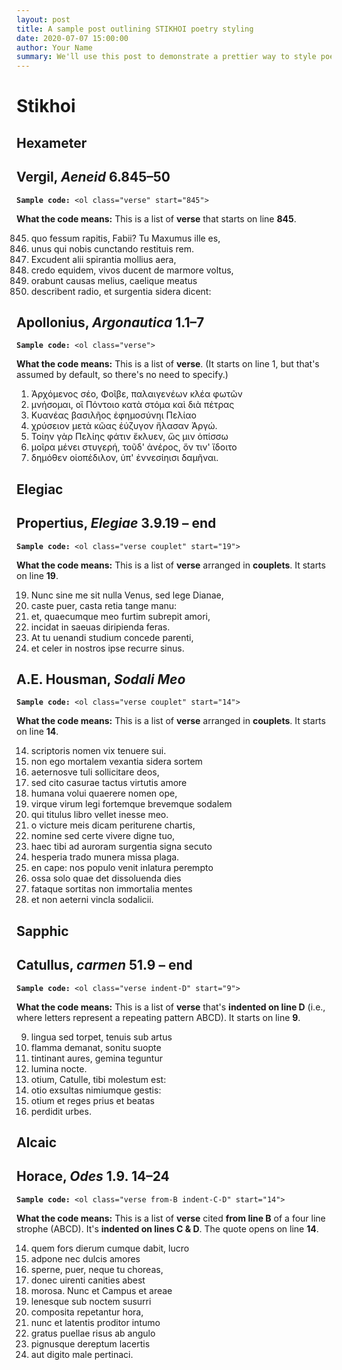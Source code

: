 ```yaml
---
layout: post
title: A sample post outlining STIKHOI poetry styling
date: 2020-07-07 15:00:00
author: Your Name
summary: We'll use this post to demonstrate a prettier way to style poetry with STIKHOI...
---
```


<h1 class="title">Stikhoi</h1>

<article>
<h1>Hexameter</h1>
<h2>Vergil, <em>Aeneid</em> 6.845&#8211;50</h2>

<pre>
<code><strong>Sample code:</strong> &lt;ol class="verse" start="845"&gt;</code>
</pre>


<p><strong>What the code means:</strong> This is a list of <strong>verse</strong> that starts on line <strong>845</strong>.</p>

<ol class="verse" start="845">
<li>quo fessum rapitis, Fabii? Tu Maxumus ille es,</li>
<li>unus qui nobis cunctando restituis rem.</li>
<li>Excudent alii spirantia mollius aera,</li>
<li>credo equidem, vivos ducent de marmore voltus,</li>
<li>orabunt causas melius, caelique meatus</li>
<li>describent radio, et surgentia sidera dicent:</li>
</ol>

<h2>Apollonius, <em>Argonautica</em> 1.1&#8211;7</h2>

<pre>
<code><strong>Sample code:</strong> &lt;ol class="verse"&gt;</code>
</pre>

<p><strong>What the code means:</strong> This is a list of <strong>verse</strong>. (It starts on line 1, but that's assumed by default, so there's no need to specify.)</p>

<span lang="grc">
<ol class="verse">
<li>Ἀρχόμενος σέο, Φοῖβε, παλαιγενέων κλέα φωτῶν</li>
<li>μνήσομαι, οἳ Πόντοιο κατὰ στόμα καὶ διὰ πέτρας</li>
<li>Κυανέας βασιλῆος ἐφημοσύνηι Πελίαο</li>
<li>χρύσειον μετὰ κῶας ἐύζυγον ἤλασαν Ἀργώ.</li>
<li>Τοίην γὰρ Πελίης φάτιν ἔκλυεν, ὥς μιν ὀπίσσω</li>
<li>μοῖρα μένει στυγερή, τοῦδ' ἀνέρος, ὅν τιν' ἴδοιτο</li>
<li>δημόθεν οἰοπέδιλον, ὑπ' ἐννεσίηισι δαμῆναι.</li>
</ol>
</span>

<h1>Elegiac</h1>
<h2>Propertius, <em>Elegiae</em> 3.9.19 &#8211; end</h2>

<pre>
<code><strong>Sample code:</strong> &lt;ol class="verse couplet" start="19"&gt;</code>
</pre>

<p><strong>What the code means:</strong> This is a list of <strong>verse</strong> arranged in <strong>couplets</strong>. It starts on line <strong>19</strong>.</p>

<ol class="verse couplets" start="19">
<li>Nunc sine me sit nulla Venus, sed lege Dianae,</li>
<li>caste puer, casta retia tange manu:</li>
<li>et, quaecumque meo furtim subrepit amori,</li>
<li>incidat in saeuas diripienda feras.</li>
<li>At tu uenandi studium concede parenti,</li>
<li>et celer in nostros ipse recurre sinus.</li>
</ol>

<h2>A.E. Housman, <em>Sodali Meo</em></h2>

<pre>
<code><strong>Sample code:</strong> &lt;ol class="verse couplet" start="14"&gt;</code>
</pre>

<p><strong>What the code means:</strong> This is a list of <strong>verse</strong> arranged in <strong>couplets</strong>. It starts on line <strong>14</strong>.</p>

<ol class="verse couplets" start="14">
<li>scriptoris nomen vix tenuere sui.</li>
<li>non ego mortalem vexantia sidera sortem</li>
<li>aeternosve tuli sollicitare deos,</li>
<li>sed cito casurae tactus virtutis amore</li>
<li>humana volui quaerere nomen ope,</li>
<li>virque virum legi fortemque brevemque sodalem</li>
<li>qui titulus libro vellet inesse meo.</li>
<li>o victure meis dicam periturene chartis,</li>
<li>nomine sed certe vivere digne tuo,</li>
<li>haec tibi ad auroram surgentia signa secuto</li>
<li>hesperia trado munera missa plaga.</li>
<li>en cape: nos populo venit inlatura perempto</li>
<li>ossa solo quae det dissoluenda dies</li>
<li>fataque sortitas non immortalia mentes</li>
<li>et non aeterni vincla sodalicii.</li>
</ol>

<h1>Sapphic</h1>
<h2>Catullus, <em>carmen</em> 51.9 &#8211; end</h2>

<pre>
<code><strong>Sample code:</strong> &lt;ol class="verse indent-D" start="9"&gt;</code>
</pre>

<p><strong>What the code means:</strong> This is a list of <strong>verse</strong> that's <strong>indented on line D</strong> (i.e., where letters represent a repeating pattern ABCD). It starts on line <strong>9</strong>.</p>

<ol class="verse indent-D" start="9">
<li>lingua sed torpet, tenuis sub artus</li>
<li>flamma demanat, sonitu suopte</li>
<li>tintinant aures, gemina teguntur</li>
<li>lumina nocte.</li>
<li>otium, Catulle, tibi molestum est:</li>
<li>otio exsultas nimiumque gestis:</li>
<li>otium et reges prius et beatas</li>
<li>perdidit urbes.</li>
</ol>

<h1>Alcaic</h1>
<h2>Horace, <em>Odes</em> 1.9. 14&#8211;24</h2>

<pre>
<code><strong>Sample code:</strong> &lt;ol class="verse from-B indent-C-D" start="14"&gt;</code>
</pre>

<p><strong>What the code means:</strong> This is a list of <strong>verse</strong> cited <strong>from line B</strong> of a four line strophe (ABCD). It's <strong>indented on lines C & D</strong>. The quote opens on line <strong>14</strong>.</p>

<ol class="verse from-B indent-C-D" start="14">
<li>quem fors dierum cumque dabit, lucro</li>
<li>adpone nec dulcis amores</li>
<li>sperne, puer, neque tu choreas,</li>
<li>donec uirenti canities abest</li>
<li>morosa. Nunc et Campus et areae</li>
<li>lenesque sub noctem susurri</li>
<li>composita repetantur hora,</li>
<li>nunc et latentis proditor intumo</li>
<li>gratus puellae risus ab angulo</li>
<li>pignusque dereptum lacertis</li>
<li>aut digito male pertinaci.</li>
</ol>
</article>
